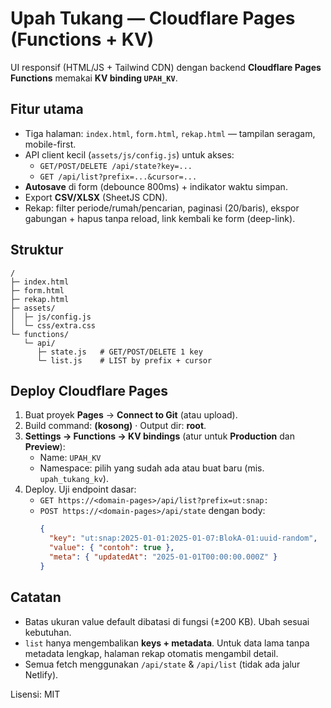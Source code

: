# Upah Tukang — Cloudflare Pages (Functions + KV)

UI responsif (HTML/JS + Tailwind CDN) dengan backend **Cloudflare Pages Functions** memakai **KV binding `UPAH_KV`**.

## Fitur utama
- Tiga halaman: `index.html`, `form.html`, `rekap.html` — tampilan seragam, mobile-first.
- API client kecil (`assets/js/config.js`) untuk akses:
  - `GET/POST/DELETE /api/state?key=...`
  - `GET /api/list?prefix=...&cursor=...`
- **Autosave** di form (debounce 800ms) + indikator waktu simpan.
- Export **CSV/XLSX** (SheetJS CDN).
- Rekap: filter periode/rumah/pencarian, paginasi (20/baris), ekspor gabungan + hapus tanpa reload, link kembali ke form (deep-link).

## Struktur
```
/
├─ index.html
├─ form.html
├─ rekap.html
├─ assets/
│  ├─ js/config.js
│  └─ css/extra.css
└─ functions/
   └─ api/
      ├─ state.js   # GET/POST/DELETE 1 key
      └─ list.js    # LIST by prefix + cursor
```

## Deploy Cloudflare Pages
1. Buat proyek **Pages** → **Connect to Git** (atau upload).
2. Build command: **(kosong)** · Output dir: **root**.
3. **Settings → Functions → KV bindings** (atur untuk **Production** dan **Preview**):
   - Name: `UPAH_KV`
   - Namespace: pilih yang sudah ada atau buat baru (mis. `upah_tukang_kv`).
4. Deploy. Uji endpoint dasar:
   - `GET https://<domain-pages>/api/list?prefix=ut:snap:`
   - `POST https://<domain-pages>/api/state` dengan body:
     ```json
     {
       "key": "ut:snap:2025-01-01:2025-01-07:BlokA-01:uuid-random",
       "value": { "contoh": true },
       "meta": { "updatedAt": "2025-01-01T00:00:00.000Z" }
     }
     ```

## Catatan
- Batas ukuran value default dibatasi di fungsi (±200 KB). Ubah sesuai kebutuhan.
- `list` hanya mengembalikan **keys + metadata**. Untuk data lama tanpa metadata lengkap, halaman rekap otomatis mengambil detail.
- Semua fetch menggunakan `/api/state` & `/api/list` (tidak ada jalur Netlify).

Lisensi: MIT
